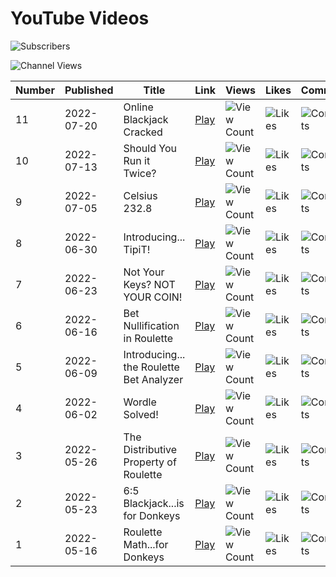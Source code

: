 # YouTube Videos

![Subscribers](https://img.shields.io/youtube/channel/subscribers/UCINg22R9y7_qrYXH1zWwIVQ?style=social "Subscribers")

![Channel Views](https://img.shields.io/youtube/channel/views/UCINg22R9y7_qrYXH1zWwIVQ?style=social "Channel Views")

| Number | Published | Title | Link | Views | Likes | Comments |
| --- | --- | --- | --- | --- | --- | --- |
| 11 | 2022-07-20 | Online Blackjack Cracked | [Play](https://www.youtube.com/watch?v=wrzTpW5jyZA) | ![View Count](https://img.shields.io/youtube/views/wrzTpW5jyZA?style=social "View Count") | ![Likes](https://img.shields.io/youtube/likes/wrzTpW5jyZA?style=social "Likes") | ![Comments](https://img.shields.io/youtube/comments/wrzTpW5jyZA?style=social "Comments") |
| 10 | 2022-07-13 | Should You Run it Twice? | [Play](https://www.youtube.com/watch?v=rZxnjtkFiIA) | ![View Count](https://img.shields.io/youtube/views/rZxnjtkFiIA?style=social "View Count") | ![Likes](https://img.shields.io/youtube/likes/rZxnjtkFiIA?style=social "Likes") | ![Comments](https://img.shields.io/youtube/comments/rZxnjtkFiIA?style=social "Comments") |
| 9 | 2022-07-05 | Celsius 232.8 | [Play](https://www.youtube.com/watch?v=6tc_E3BdgEo) | ![View Count](https://img.shields.io/youtube/views/6tc_E3BdgEo?style=social "View Count") | ![Likes](https://img.shields.io/youtube/likes/6tc_E3BdgEo?style=social "Likes") | ![Comments](https://img.shields.io/youtube/comments/6tc_E3BdgEo?style=social "Comments") |
| 8 | 2022-06-30 | Introducing... TipiT! | [Play](https://www.youtube.com/watch?v=LERxrf2XdCs) | ![View Count](https://img.shields.io/youtube/views/LERxrf2XdCs?style=social "View Count") | ![Likes](https://img.shields.io/youtube/likes/LERxrf2XdCs?style=social "Likes") | ![Comments](https://img.shields.io/youtube/comments/LERxrf2XdCs?style=social "Comments") |
| 7 | 2022-06-23 | Not Your Keys? NOT YOUR COIN! | [Play](https://www.youtube.com/watch?v=vFxTh0ieCgg) | ![View Count](https://img.shields.io/youtube/views/vFxTh0ieCgg?style=social "View Count") | ![Likes](https://img.shields.io/youtube/likes/vFxTh0ieCgg?style=social "Likes") | ![Comments](https://img.shields.io/youtube/comments/vFxTh0ieCgg?style=social "Comments") |
| 6 | 2022-06-16 | Bet Nullification in Roulette | [Play](https://www.youtube.com/watch?v=q6QurhEumCY) | ![View Count](https://img.shields.io/youtube/views/q6QurhEumCY?style=social "View Count") | ![Likes](https://img.shields.io/youtube/likes/q6QurhEumCY?style=social "Likes") | ![Comments](https://img.shields.io/youtube/comments/q6QurhEumCY?style=social "Comments") |
| 5 | 2022-06-09 | Introducing... the Roulette Bet Analyzer | [Play](https://www.youtube.com/watch?v=OI3F0JfM_To) | ![View Count](https://img.shields.io/youtube/views/OI3F0JfM_To?style=social "View Count") | ![Likes](https://img.shields.io/youtube/likes/OI3F0JfM_To?style=social "Likes") | ![Comments](https://img.shields.io/youtube/comments/OI3F0JfM_To?style=social "Comments") |
| 4 | 2022-06-02 | Wordle Solved! | [Play](https://www.youtube.com/watch?v=q2ekQ8GHZqE) | ![View Count](https://img.shields.io/youtube/views/q2ekQ8GHZqE?style=social "View Count") | ![Likes](https://img.shields.io/youtube/likes/q2ekQ8GHZqE?style=social "Likes") | ![Comments](https://img.shields.io/youtube/comments/q2ekQ8GHZqE?style=social "Comments") |
| 3 | 2022-05-26 | The Distributive Property of Roulette | [Play](https://www.youtube.com/watch?v=2hw5E7dHZPA) | ![View Count](https://img.shields.io/youtube/views/2hw5E7dHZPA?style=social "View Count") | ![Likes](https://img.shields.io/youtube/likes/2hw5E7dHZPA?style=social "Likes") | ![Comments](https://img.shields.io/youtube/comments/2hw5E7dHZPA?style=social "Comments") |
| 2 | 2022-05-23 | 6:5 Blackjack...is for Donkeys | [Play](https://www.youtube.com/watch?v=bnb9gMFc5wM) | ![View Count](https://img.shields.io/youtube/views/bnb9gMFc5wM?style=social "View Count") | ![Likes](https://img.shields.io/youtube/likes/bnb9gMFc5wM?style=social "Likes") | ![Comments](https://img.shields.io/youtube/comments/bnb9gMFc5wM?style=social "Comments") |
| 1 | 2022-05-16 | Roulette Math...for Donkeys | [Play](https://www.youtube.com/watch?v=OI3F0JfM_To) | ![View Count](https://img.shields.io/youtube/views/18yZ7AENF80?style=social "View Count") | ![Likes](https://img.shields.io/youtube/likes/18yZ7AENF80?style=social "Likes") | ![Comments](https://img.shields.io/youtube/comments/18yZ7AENF80?style=social "Comments") |
